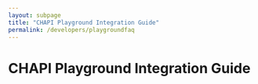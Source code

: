 ```yaml
---
layout: subpage
title: "CHAPI Playground Integration Guide"
permalink: /developers/playgroundfaq
---
```

# CHAPI Playground Integration Guide

